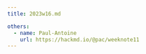 ```yaml
---
title: 2023w16.md

others:
  - name: Paul-Antoine
    url: https://hackmd.io/@pac/weeknote11
---
```

